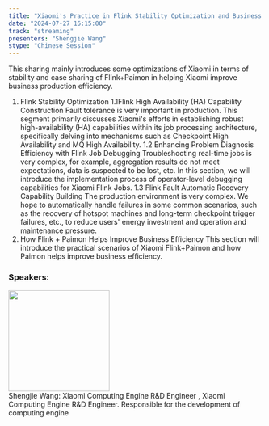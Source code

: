 ```yaml
---
title: "Xiaomi's Practice in Flink Stability Optimization and Business Efficiency Improvement with Paimon"
date: "2024-07-27 16:15:00" 
track: "streaming"
presenters: "Shengjie Wang"
stype: "Chinese Session"
---
```

This sharing mainly introduces some optimizations of Xiaomi in terms of stability and case sharing of Flink+Paimon in helping Xiaomi improve business production efficiency.
1. Flink Stability Optimization
  1.1Flink High Availability (HA) Capability Construction
    Fault tolerance is very important in production. This segment primarily discusses Xiaomi's efforts in establishing robust high-availability (HA) capabilities within its job processing architecture, specifically delving into mechanisms such as Checkpoint High Availability and MQ High Availability.
  1.2 Enhancing Problem Diagnosis Efficiency with Flink Job Debugging
    Troubleshooting real-time jobs is very complex, for example, aggregation results do not meet expectations, data is suspected to be lost, etc.
    In this section, we will introduce the implementation process of operator-level debugging capabilities for Xiaomi Flink Jobs.
  1.3 Flink Fault Automatic Recovery Capability Building
    The production environment is very complex. We hope to automatically handle failures in some common scenarios, such as the recovery of hotspot machines and long-term checkpoint trigger failures, etc., to reduce users' energy investment and operation and maintenance pressure.
1. How Flink + Paimon Helps Improve Business Efficiency
This section will introduce the practical scenarios of Xiaomi Flink+Paimon and how Paimon helps improve business efficiency.
 ### Speakers: 
 <img src="https://sessionize.com/image/110c-400o400o1-wtyHF2drG5sPmRkdsfAkgH.jpg" width="200" /><br>Shengjie Wang: Xiaomi Computing Engine R&D Engineer , Xiaomi Computing Engine R&D Engineer. Responsible for the development of computing engine
 <br><br>